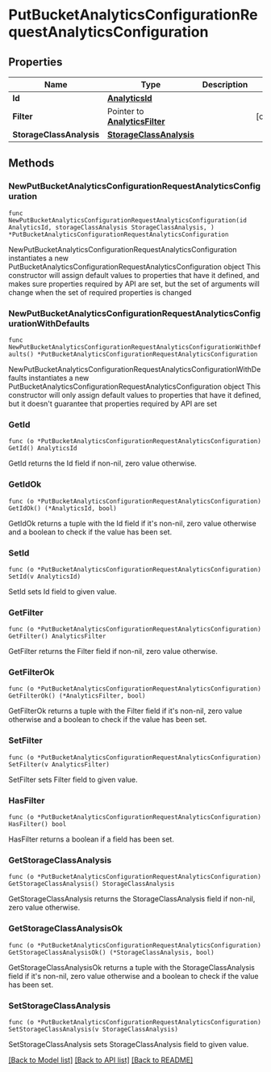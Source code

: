 # PutBucketAnalyticsConfigurationRequestAnalyticsConfiguration

## Properties

Name | Type | Description | Notes
------------ | ------------- | ------------- | -------------
**Id** | [**AnalyticsId**](AnalyticsId.md) |  | 
**Filter** | Pointer to [**AnalyticsFilter**](AnalyticsFilter.md) |  | [optional] 
**StorageClassAnalysis** | [**StorageClassAnalysis**](StorageClassAnalysis.md) |  | 

## Methods

### NewPutBucketAnalyticsConfigurationRequestAnalyticsConfiguration

`func NewPutBucketAnalyticsConfigurationRequestAnalyticsConfiguration(id AnalyticsId, storageClassAnalysis StorageClassAnalysis, ) *PutBucketAnalyticsConfigurationRequestAnalyticsConfiguration`

NewPutBucketAnalyticsConfigurationRequestAnalyticsConfiguration instantiates a new PutBucketAnalyticsConfigurationRequestAnalyticsConfiguration object
This constructor will assign default values to properties that have it defined,
and makes sure properties required by API are set, but the set of arguments
will change when the set of required properties is changed

### NewPutBucketAnalyticsConfigurationRequestAnalyticsConfigurationWithDefaults

`func NewPutBucketAnalyticsConfigurationRequestAnalyticsConfigurationWithDefaults() *PutBucketAnalyticsConfigurationRequestAnalyticsConfiguration`

NewPutBucketAnalyticsConfigurationRequestAnalyticsConfigurationWithDefaults instantiates a new PutBucketAnalyticsConfigurationRequestAnalyticsConfiguration object
This constructor will only assign default values to properties that have it defined,
but it doesn't guarantee that properties required by API are set

### GetId

`func (o *PutBucketAnalyticsConfigurationRequestAnalyticsConfiguration) GetId() AnalyticsId`

GetId returns the Id field if non-nil, zero value otherwise.

### GetIdOk

`func (o *PutBucketAnalyticsConfigurationRequestAnalyticsConfiguration) GetIdOk() (*AnalyticsId, bool)`

GetIdOk returns a tuple with the Id field if it's non-nil, zero value otherwise
and a boolean to check if the value has been set.

### SetId

`func (o *PutBucketAnalyticsConfigurationRequestAnalyticsConfiguration) SetId(v AnalyticsId)`

SetId sets Id field to given value.


### GetFilter

`func (o *PutBucketAnalyticsConfigurationRequestAnalyticsConfiguration) GetFilter() AnalyticsFilter`

GetFilter returns the Filter field if non-nil, zero value otherwise.

### GetFilterOk

`func (o *PutBucketAnalyticsConfigurationRequestAnalyticsConfiguration) GetFilterOk() (*AnalyticsFilter, bool)`

GetFilterOk returns a tuple with the Filter field if it's non-nil, zero value otherwise
and a boolean to check if the value has been set.

### SetFilter

`func (o *PutBucketAnalyticsConfigurationRequestAnalyticsConfiguration) SetFilter(v AnalyticsFilter)`

SetFilter sets Filter field to given value.

### HasFilter

`func (o *PutBucketAnalyticsConfigurationRequestAnalyticsConfiguration) HasFilter() bool`

HasFilter returns a boolean if a field has been set.

### GetStorageClassAnalysis

`func (o *PutBucketAnalyticsConfigurationRequestAnalyticsConfiguration) GetStorageClassAnalysis() StorageClassAnalysis`

GetStorageClassAnalysis returns the StorageClassAnalysis field if non-nil, zero value otherwise.

### GetStorageClassAnalysisOk

`func (o *PutBucketAnalyticsConfigurationRequestAnalyticsConfiguration) GetStorageClassAnalysisOk() (*StorageClassAnalysis, bool)`

GetStorageClassAnalysisOk returns a tuple with the StorageClassAnalysis field if it's non-nil, zero value otherwise
and a boolean to check if the value has been set.

### SetStorageClassAnalysis

`func (o *PutBucketAnalyticsConfigurationRequestAnalyticsConfiguration) SetStorageClassAnalysis(v StorageClassAnalysis)`

SetStorageClassAnalysis sets StorageClassAnalysis field to given value.



[[Back to Model list]](../README.md#documentation-for-models) [[Back to API list]](../README.md#documentation-for-api-endpoints) [[Back to README]](../README.md)


